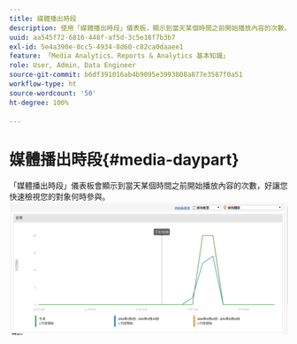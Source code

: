 ```yaml
---
title: 媒體播出時段
description: 使用「媒體播出時段」儀表板，顯示到當天某個時間之前開始播放內容的次數，並分析您的對象何時參與。
uuid: aa545f72-6816-448f-af5d-3c5e18f7b3b7
exl-id: 5e4a390e-8cc5-4934-8d60-c82ca0daaee1
feature: 「Media Analytics、Reports & Analytics 基本知識」
role: User, Admin, Data Engineer
source-git-commit: b6df391016ab4b9095e3993808a877e3587f0a51
workflow-type: ht
source-wordcount: '50'
ht-degree: 100%

---
```


# 媒體播出時段{#media-daypart}

「媒體播出時段」儀表板會顯示到當天某個時間之前開始播放內容的次數，好讓您快速檢視您的對象何時參與。 ![](assets/video-daypart-report.png)
